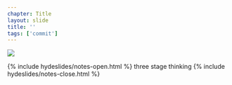 ```yaml
---
chapter: Title
layout: slide
title: ''
tags: ['commit']
---
```


<img class="diagram" src="assets/diagrams/git-commit-structure.png">

{% include hydeslides/notes-open.html %}
three stage thinking
{% include hydeslides/notes-close.html %}